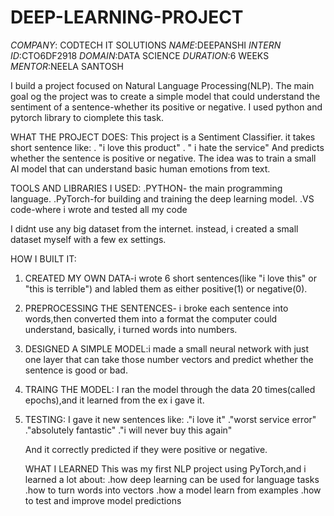 # DEEP-LEARNING-PROJECT
*COMPANY*: CODTECH IT SOLUTIONS
*NAME*:DEEPANSHI
*INTERN ID*:CTO6DF2918
*DOMAIN*:DATA SCIENCE
*DURATION*:6 WEEKS
*MENTOR*:NEELA SANTOSH

I build a project focused on Natural Language Processing(NLP).
The main goal og the project was to create a simple model that could understand the sentiment of a sentence-whether its positive or negative.
I used python and pytorch library to ciomplete this task.

WHAT THE PROJECT DOES: 
This project is a Sentiment Classifier. it takes short sentence like:
. "i love this product"
. " i hate the service"
And predicts whether the sentence is positive or negative. 
The idea was to train a small AI model that can understand basic human emotions from text.

TOOLS AND LIBRARIES I USED:
.PYTHON- the main programming language.
.PyTorch-for building and training the deep learning model.
.VS code-where i wrote and tested all my code

I didnt use any big dataset from the internet. instead, i created a small dataset myself with a few ex settings.

HOW I BUILT IT:

1. CREATED MY OWN DATA-i wrote 6 short sentences(like "i love this" or "this is terrible") and labled them as either positive(1) or negative(0).
2. PREPROCESSING THE SENTENCES- i broke each sentence into words,then converted them into a format the computer could understand, basically, i turned words into numbers.
3. DESIGNED A SIMPLE MODEL:i made a small neural network with just one layer that can take those number vectors and predict whether the sentence is good or bad.
4. TRAING THE MODEL: I ran the model through the data 20 times(called epochs),and it learned from the ex i gave it.
5. TESTING: I gave it new sentences like:
  ."i love it"
  ."worst service error"
  ."absolutely fantastic"
  ."i will never buy this again"

    And it correctly predicted if they were positive or negative.

   WHAT I LEARNED
   This was my first NLP project using PyTorch,and i learned a lot about:
   .how deep learning can be used for language tasks
   .how to turn words into vectors
   .how a model learn from examples
   .how to test and improve model predictions
   
